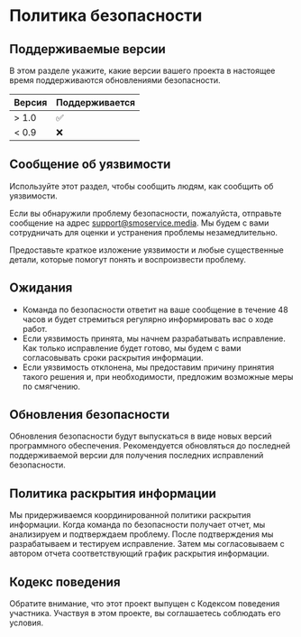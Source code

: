 # Политика безопасности

## Поддерживаемые версии

В этом разделе укажите, какие версии вашего проекта в настоящее время поддерживаются обновлениями безопасности.

| Версия | Поддерживается      |
| ------- | ------------------ |
| > 1.0   | :white_check_mark: |
| < 0.9   | :x:                |

## Сообщение об уязвимости

Используйте этот раздел, чтобы сообщить людям, как сообщить об уязвимости.

Если вы обнаружили проблему безопасности, пожалуйста, отправьте сообщение на адрес support@smoservice.media. Мы будем с вами сотрудничать для оценки и устранения проблемы незамедлительно.

Предоставьте краткое изложение уязвимости и любые существенные детали, которые помогут понять и воспроизвести проблему.

## Ожидания

- Команда по безопасности ответит на ваше сообщение в течение 48 часов и будет стремиться регулярно информировать вас о ходе работ.
- Если уязвимость принята, мы начнем разрабатывать исправление. Как только исправление будет готово, мы будем с вами согласовывать сроки раскрытия информации.
- Если уязвимость отклонена, мы предоставим причину принятия такого решения и, при необходимости, предложим возможные меры по смягчению.

## Обновления безопасности

Обновления безопасности будут выпускаться в виде новых версий программного обеспечения. Рекомендуется обновляться до последней поддерживаемой версии для получения последних исправлений безопасности.

## Политика раскрытия информации

Мы придерживаемся координированной политики раскрытия информации. Когда команда по безопасности получает отчет, мы анализируем и подтверждаем проблему. После подтверждения мы разрабатываем и тестируем исправление. Затем мы согласовываем с автором отчета соответствующий график раскрытия информации.

## Кодекс поведения

Обратите внимание, что этот проект выпущен с Кодексом поведения участника. Участвуя в этом проекте, вы соглашаетесь соблюдать его условия.

